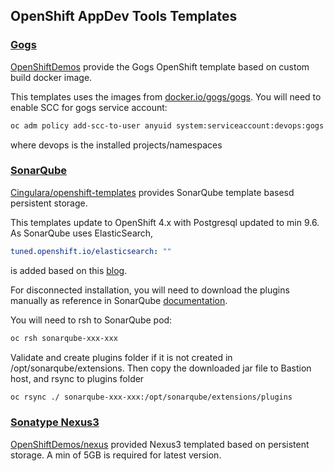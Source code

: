 ## OpenShift AppDev Tools Templates

### [Gogs](https://gogs.io/)
[OpenShiftDemos](https://github.com/OpenShiftDemos/gogs-openshift-docker) provide the Gogs OpenShift template based 
on custom build docker image. 

This templates uses the images from [docker.io/gogs/gogs](https://hub.docker.com/r/gogs/gogs). You will need to enable SCC for 
gogs service account:

```bash
oc adm policy add-scc-to-user anyuid system:serviceaccount:devops:gogs
```
where devops is the installed projects/namespaces

### [SonarQube](https://www.sonarqube.org/)
[Cingulara/openshift-templates](https://github.com/Cingulara/openshift-templates) provides SonarQube template basesd persistent storage. 

This templates update to OpenShift 4.x with Postgresql updated to min 9.6. As SonarQube uses ElasticSearch, 
```yaml
tuned.openshift.io/elasticsearch: ""
```
is added based on this [blog](https://developers.redhat.com/blog/2019/11/12/using-the-red-hat-openshift-tuned-operator-for-elasticsearch/).

For disconnected installation, you will need to download the plugins manually as reference in SonarQube [documentation](https://docs.sonarqube.org/latest/setup/install-plugin/).

You will need to rsh to SonarQube pod:
```bash
oc rsh sonarqube-xxx-xxx
```

Validate and create plugins folder if it is not created in /opt/sonarqube/extensions. Then copy the downloaded jar file to Bastion host, and rsync to plugins folder
```bash
oc rsync ./ sonarqube-xxx-xxx:/opt/sonarqube/extensions/plugins
```

### [Sonatype Nexus3](https://www.sonatype.com/nexus-repository-oss)
[OpenShiftDemos/nexus](https://github.com/OpenShiftDemos/nexus) provided Nexus3 templated based on persistent storage. A min of 5GB is required for latest version.
